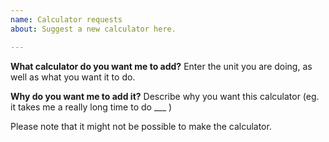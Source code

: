 ```yaml
---
name: Calculator requests
about: Suggest a new calculator here.

---
```


**What calculator do you want me to add?**
Enter the unit you are doing, as well as what you want it to do.

**Why do you want me to add it?**
Describe why you want this calculator (eg. it takes me a really long time to do ___ )

Please note that it might not be possible to make the calculator.
